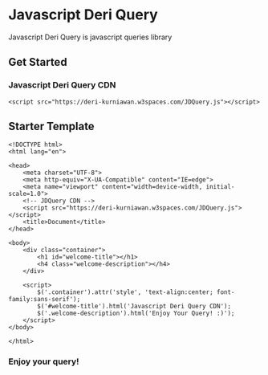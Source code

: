 # Javascript Deri Query
Javascript Deri Query is javascript queries library

## Get Started
### Javascript Deri Query CDN
  `<script src="https://deri-kurniawan.w3spaces.com/JDQuery.js"></script>`
## Starter Template

    <!DOCTYPE html>
    <html lang="en">
    
    <head>
        <meta charset="UTF-8">
        <meta http-equiv="X-UA-Compatible" content="IE=edge">
        <meta name="viewport" content="width=device-width, initial-scale=1.0">
        <!-- JDQuery CDN -->
        <script src="https://deri-kurniawan.w3spaces.com/JDQuery.js"></script>
        <title>Document</title>
    </head>
    
    <body>
        <div class="container">
            <h1 id="welcome-title"></h1>
            <h4 class="welcome-description"></h4>
        </div>
    
        <script>
            $('.container').attr('style', 'text-align:center; font-family:sans-serif');
            $('#welcome-title').html('Javascript Deri Query CDN');
            $('.welcome-description').html('Enjoy Your Query! :)');
        </script>
    </body>
    
    </html>
    
### Enjoy your query!
